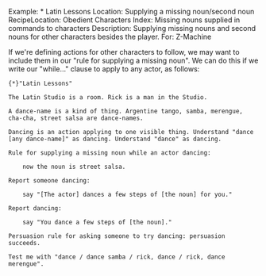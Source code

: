 Example: * Latin Lessons
Location: Supplying a missing noun/second noun
RecipeLocation: Obedient Characters
Index: Missing nouns supplied in commands to characters
Description: Supplying missing nouns and second nouns for other characters besides the player.
For: Z-Machine

  
If we're defining actions for other characters to follow, we may want to include them in our "rule for supplying a missing noun". We can do this if we write our "while..." clause to apply to any actor, as follows:

  

``` inform7
{*}"Latin Lessons"

The Latin Studio is a room. Rick is a man in the Studio.

A dance-name is a kind of thing. Argentine tango, samba, merengue, cha-cha, street salsa are dance-names.

Dancing is an action applying to one visible thing. Understand "dance [any dance-name]" as dancing. Understand "dance" as dancing.

Rule for supplying a missing noun while an actor dancing:

	now the noun is street salsa.

Report someone dancing:

	say "[The actor] dances a few steps of [the noun] for you."

Report dancing:

	say "You dance a few steps of [the noun]."

Persuasion rule for asking someone to try dancing: persuasion succeeds.

Test me with "dance / dance samba / rick, dance / rick, dance merengue".
```

